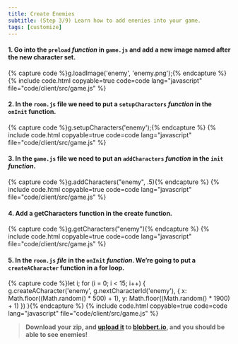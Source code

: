 ```yaml
---
title: Create Enemies
subtitle: (Step 3/9) Learn how to add enenies into your game.
tags: [customize]
---
```


#### 1. Go into the `preload` _function_ in `game.js` and add a new image named after the new character set.

{% capture code %}g.loadImage('enemy',  'enemy.png');{% endcapture %}
{% include code.html copyable=true code=code lang="javascript" file="code/client/src/game.js" %}


#### 2. In the `room.js` file we need to put a `setupCharacters` _function_ in the `onInit` function.

{% capture code %}g.setupCharacters('enemy');{% endcapture %}
{% include code.html copyable=true code=code lang="javascript" file="code/client/src/game.js" %}

#### 3. In the `game.js` file we need to put an `addCharacters` _function_ in the `init` _function_.

{% capture code %}g.addCharacters("enemy", .5){% endcapture %}
{% include code.html copyable=true code=code lang="javascript" file="code/client/src/game.js" %}

#### 4. Add a getCharacters function in the create function.

{% capture code %}g.getCharacters("enemy"){% endcapture %}
{% include code.html copyable=true code=code lang="javascript" file="code/client/src/game.js" %}

#### 5. In the `room.js` _file_ in the `onInit` _function_. We’re going to put a `createACharacter` function in a for loop.

{% capture code %}let i;
	for  (i =  0; i <  15; i++)  { g.createACharacter('enemy', g.nextCharacterId('enemy'),  { x: Math.floor((Math.random()  *  500)  +  1), y: Math.floor((Math.random()  *  1900)  +  1)  })  }{% endcapture %}
{% include code.html copyable=true code=code lang="javascript" file="code/client/src/game.js" %}

>  **Download  your  zip,  and  [upload  it](/tutorials/uploadtoserver/)  to  [blobbert.io](https://blobbert.io/),  and  you  should  be  able  to  see enemies!**
